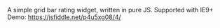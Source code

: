 A simple grid bar rating widget, written in pure JS. Supported with IE9+
Demo: https://jsfiddle.net/p4u5xg08/4/